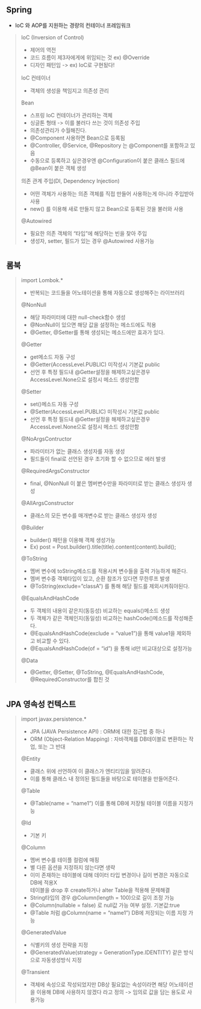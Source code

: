 ## Spring
-	IoC 와 AOP를 지원하는 경량의 컨테이너 프레임워크
>
>IoC (Inversion of Control)
>-	제어의 역전
>-	코드 흐름이 제3자에게에 위임되는 것 ex) @Override
>-	디자인 패턴임 -> ex) IoC로 구현됬다!
>
>IoC 컨테이너
>-	객체의 생성을 책임지고 의존성 관리
>
>Bean
>-	스프링 IoC 컨테이너가 관리하는 객체
>-	싱글톤 형태 -> 이를 불러다 쓰는 것이 의존성 주입
>-	의존성관리가 수월해진다.
>-	@Component 사용하면 Bean으로 등록됨
>-	@Controller, @Service, @Repository 는 @Component를 포함하고 있음
>-	수동으로 등록하고 싶은경우엔 @Configuration이 붙은 클래스 필드에 @Bean이 붙은 객체 생성
>
>의존 관계 주입(DI, Dependency Injection)
>-	어떤 객체가 사용하는 의존 객체를 직접 만들어 사용하는게 아니라 주입받아 사용
>- new() 를 이용해 새로 만들지 않고 Bean으로 등록된 것을 불러와 사용
>
>@Autowired
>-	필요한 의존 객체의 “타입”에 해당하는 빈을 찾아 주입
>-	생성자, setter, 필드가 있는 경우 @Autowired 사용가능
>
#
## 롬북
>import Lombok.*
>- 반복되는 코드들을 어노테이션을 통해 자동으로 생성해주는 라이브러리  
>
>@NonNull
>-	해당 파라미터에 대한 null-check함수 생성
>-	@NonNull이 있으면 해당 값을 설정하는 메소드에도 적용
>-	@Getter, @Setter를 통해 생성되는 메소드에만 효과가 있다.
>
>@Getter
>-	get메소드 자동 구성
>- @Getter(AccessLevel.PUBLIC) 미작성시 기본값 public
>-	선언 후 특정 필드내 @Getter설정을 해제하고싶은경우 AccessLevel.None으로 설정시 메소드 생성안함
>
>@Setter
>-	set()메소드 자동 구성
>- @Setter(AccessLevel.PUBLIC) 미작성시 기본값 public
>-	선언 후 특정 필드내 @Getter설정을 해제하고싶은경우 AccessLevel.None으로 설정시 메소드 생성안함
>
>@NoArgsContructor
>-	파라미터가 없는 클래스 생성자를 자동 생성
>-	필드들이 final로 선언된 경우 초기화 할 수 없으므로 에러 발생
>
>@RequiredArgsConstructor
>-	final, @NonNull 이 붙은 멤버변수만을 파라미터로 받는 클래스 생성자 생성
>
>@AllArgsConstructor
>-	클래스의 모든 변수를 매개변수로 받는 클래스 생성자 생성
>
>@Builder
>-	builder() 패턴을 이용해 객체 생성가능
>-	Ex) post = Post.builder().title(title).content(content).build();
>
>@ToString
>-	멤버 변수에 toString메소드를 적용시켜 변수들을 출력 가능하게 해준다.
>-	멤버 변수중 객체타입이 있고, 순환 참조가 있다면 무한루프 발생
>-	@ToString(exclude=”classA”) 를 통해 해당 필드를 제외시켜줘야된다.
>
>@EqualsAndHashCode
>-	두 객체의 내용이 같은지(동등성) 비교하는 equals()메소드 생성
>-	두 객체가 같은 객체인지(동일성) 비교하는 hashCode()메소드를 작성해준다.
>-	@EqualsAndHashCode(exclude = “value1”)을 통해 value1을 제외하고 비교할 수 있다.
>-	@EqualsAndHashCode(of = “id”) 을 통해 id만 비교대상으로 설정가능
>
>@Data
>-	@Getter, @Setter, @ToString, @EqualsAndHashCode, @RequiredConstructor를 합친 것
#
## JPA 영속성 컨텍스트
>import javax.persistence.*  
>- JPA (JAVA Persistence API) : ORM에 대한 접근법 중 하나  
>- ORM (Object-Relation Mapping) : 자바객체를 DB테이블로 변환하는 작업, 또는 그 반대
>
>@Entity 
>-	클래스 위에 선언하여 이 클래스가 엔티티임을 알려준다. 
>-	이를 통해 클래스 내 정의된 필드들을 바탕으로 테이블을 만들어준다.
>
>@Table
>-	@Table(name = “name1”) 이를 통해 DB에 저장될 테이블 이름을 지정가능  
>
>@Id
>-	기본 키
>
>@Column
>-	멤버 변수를 테이플 컬럼에 매핑
>-	별 다른 옵션을 지정하지 않는다면 생략
>-	이미 존재하는 테이블에 대해 데이터 타입 변경이나 길이 변경은 자동으로 DB에 적용X  
>	테이블을 drop 후 create하거나 alter Table을 적용해 문제해결
>-	String타입의 경우 @Column(length = 100)으로 길이 조정 가능
>-	@Column(nullable = false) 로 null값 가능 여부 설정. 기본값:true
>-	@Table 처럼 @Column(name = “name1”) DB에 저장되는 이름 지정 가능
>
>@GeneratedValue
>-	식별키의 생성 전략을 지정
>-	@GeneratedValue(strategy = GenerationType.IDENTITY) 같은 방식으로 자동생성방식 지정
>
>@Transient
>-	객체에 속성으로 작성되었지만 DB상 필요없는 속성이라면 해당 어노테이션을 이용해 DB에 사용하지 않겠다 라고 정의 -> 임의로 값을 담는 용도로 사용가능
>